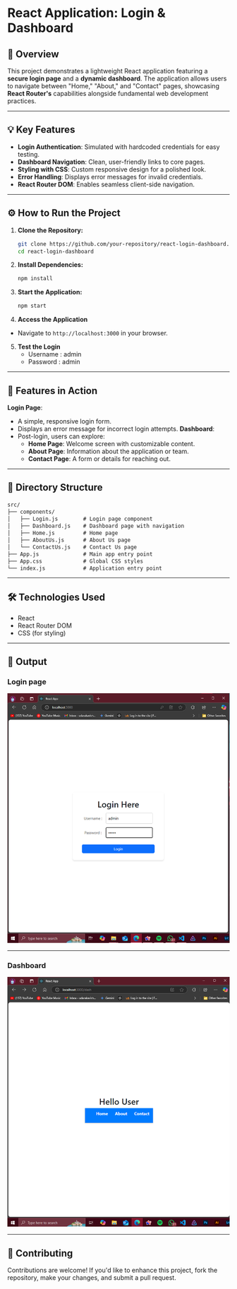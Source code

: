 # **React Application: Login & Dashboard**

## **🌟 Overview**
This project demonstrates a lightweight React application featuring a **secure login page** and a **dynamic dashboard**. The application allows users to navigate between "Home," "About," and "Contact" pages, showcasing **React Router's** capabilities alongside fundamental web development practices.

---

## **💡 Key Features**
- **Login Authentication**: Simulated with hardcoded credentials for easy testing.
- **Dashboard Navigation**: Clean, user-friendly links to core pages.
- **Styling with CSS**: Custom responsive design for a polished look.
- **Error Handling**: Displays error messages for invalid credentials.
- **React Router DOM**: Enables seamless client-side navigation.

---

## **⚙️ How to Run the Project**

1. **Clone the Repository:**
   ```bash
   git clone https://github.com/your-repository/react-login-dashboard.git
   cd react-login-dashboard
   ```
2. **Install Dependencies:**
    ```bash
    npm install
    ```
3. **Start the Application:**
    ```bash
    npm start
    ```
4. **Access the Application**
- Navigate to `http://localhost:3000` in your browser.

5. **Test the Login**
    - Username : admin
    - Password : admin

---

## **🎯 Features in Action**
**Login Page**:
- A simple, responsive login form.
- Displays an error message for incorrect login attempts.
**Dashboard**:
- Post-login, users can explore:
    - **Home Page**: Welcome screen with customizable content.
    - **About Page**: Information about the application or team.
    - **Contact Page**: A form or details for reaching out.

---

## **📁 Directory Structure**
```plaintext
src/
├── components/
│   ├── Login.js        # Login page component
│   ├── Dashboard.js    # Dashboard page with navigation
│   ├── Home.js         # Home page
│   ├── AboutUs.js      # About Us page
│   └── ContactUs.js    # Contact Us page
├── App.js              # Main app entry point
├── App.css             # Global CSS styles
└── index.js            # Application entry point
```

---

## **🛠️ Technologies Used**
- React
- React Router DOM
- CSS (for styling)
---


## **📸 Output**
### Login page
![Login Page](Login.png)

---
### Dashboard
![Dashboard](Dashboard.png)

---


## **🤝 Contributing**
Contributions are welcome! If you'd like to enhance this project, fork the repository, make your changes, and submit a pull request.